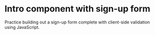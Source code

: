 # Intro component with sign-up form
 Practice building out a sign-up form complete with client-side validation using JavaScript.
